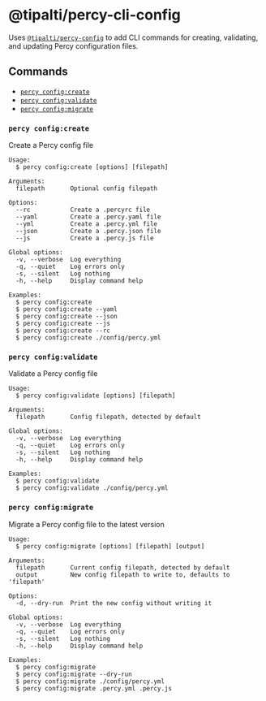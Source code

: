 # @tipalti/percy-cli-config

Uses [`@tipalti/percy-config`](/packages/config) to add CLI commands for creating, validating, and updating
Percy configuration files.

## Commands
<!-- commands -->
* [`percy config:create`](#percy-configcreate)
* [`percy config:validate`](#percy-configvalidate)
* [`percy config:migrate`](#percy-configmigrate)

### `percy config:create`

Create a Percy config file

```
Usage:
  $ percy config:create [options] [filepath]

Arguments:
  filepath       Optional config filepath

Options:
  --rc           Create a .percyrc file
  --yaml         Create a .percy.yaml file
  --yml          Create a .percy.yml file
  --json         Create a .percy.json file
  --js           Create a .percy.js file

Global options:
  -v, --verbose  Log everything
  -q, --quiet    Log errors only
  -s, --silent   Log nothing
  -h, --help     Display command help

Examples:
  $ percy config:create
  $ percy config:create --yaml
  $ percy config:create --json
  $ percy config:create --js
  $ percy config:create --rc
  $ percy config:create ./config/percy.yml
```

### `percy config:validate`

Validate a Percy config file

```
Usage:
  $ percy config:validate [options] [filepath]

Arguments:
  filepath       Config filepath, detected by default

Global options:
  -v, --verbose  Log everything
  -q, --quiet    Log errors only
  -s, --silent   Log nothing
  -h, --help     Display command help

Examples:
  $ percy config:validate
  $ percy config:validate ./config/percy.yml
```

### `percy config:migrate`

Migrate a Percy config file to the latest version

```
Usage:
  $ percy config:migrate [options] [filepath] [output]

Arguments:
  filepath       Current config filepath, detected by default
  output         New config filepath to write to, defaults to 'filepath'

Options:
  -d, --dry-run  Print the new config without writing it

Global options:
  -v, --verbose  Log everything
  -q, --quiet    Log errors only
  -s, --silent   Log nothing
  -h, --help     Display command help

Examples:
  $ percy config:migrate
  $ percy config:migrate --dry-run
  $ percy config:migrate ./config/percy.yml
  $ percy config:migrate .percy.yml .percy.js
```
<!-- commandsstop -->

